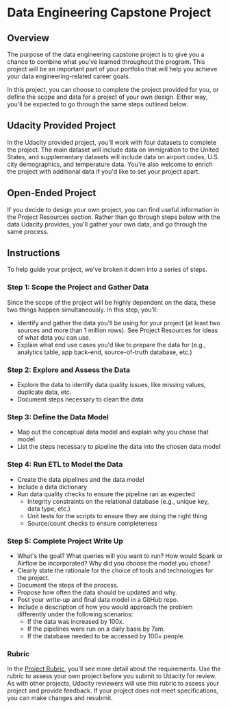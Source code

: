 # Data Engineering Capstone Project

## Overview

The purpose of the data engineering capstone project is to give you a chance to combine what you've learned throughout the program. This project will be an important part of your portfolio that will help you achieve your data engineering-related career goals.

In this project, you can choose to complete the project provided for you, or define the scope and data for a project of your own design. Either way, you'll be expected to go through the same steps outlined below.

## Udacity Provided Project

In the Udacity provided project, you'll work with four datasets to complete the project. The main dataset will include data on immigration to the United States, and supplementary datasets will include data on airport codes, U.S. city demographics, and temperature data. You're also welcome to enrich the project with additional data if you'd like to set your project apart.

## Open-Ended Project

If you decide to design your own project, you can find useful information in the Project Resources section. Rather than go through steps below with the data Udacity provides, you'll gather your own data, and go through the same process.

## Instructions

To help guide your project, we've broken it down into a series of steps.

### Step 1: Scope the Project and Gather Data

Since the scope of the project will be highly dependent on the data, these two things happen simultaneously. In this step, you’ll:

* Identify and gather the data you'll be using for your project (at least two sources and more than 1 million rows). See Project Resources for ideas of what data you can use.
* Explain what end use cases you'd like to prepare the data for (e.g., analytics table, app back-end, source-of-truth database, etc.)

### Step 2: Explore and Assess the Data

* Explore the data to identify data quality issues, like missing values, duplicate data, etc.
* Document steps necessary to clean the data


### Step 3: Define the Data Model

* Map out the conceptual data model and explain why you chose that model
* List the steps necessary to pipeline the data into the chosen data model


### Step 4: Run ETL to Model the Data

* Create the data pipelines and the data model
* Include a data dictionary
* Run data quality checks to ensure the pipeline ran as expected
    * Integrity constraints on the relational database (e.g., unique key, data type, etc.)
    * Unit tests for the scripts to ensure they are doing the right thing
    * Source/count checks to ensure completeness

### Step 5: Complete Project Write Up

* What's the goal? What queries will you want to run? How would Spark or Airflow be incorporated? Why did you choose the model you chose?
* Clearly state the rationale for the choice of tools and technologies for the project.
* Document the steps of the process.
* Propose how often the data should be updated and why.
* Post your write-up and final data model in a GitHub repo.
* Include a description of how you would approach the problem differently under the following scenarios:
    * If the data was increased by 100x.
    * If the pipelines were run on a daily basis by 7am.
    * If the database needed to be accessed by 100+ people.

### Rubric
In the [Project Rubric](https://review.udacity.com/#!/rubrics/2497/view), you'll see more detail about the requirements. Use the rubric to assess your own project before you submit to Udacity for review. As with other projects, Udacity reviewers will use this rubric to assess your project and provide feedback. If your project does not meet specifications, you can make changes and resubmit.
